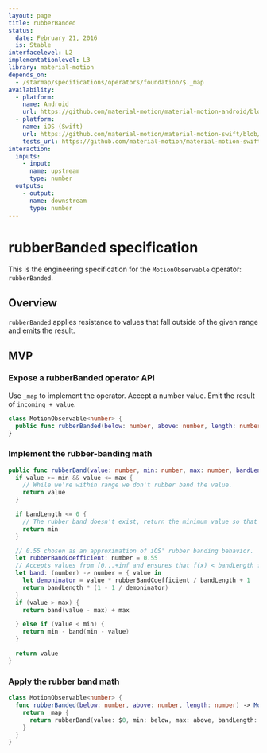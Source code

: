 ```yaml
---
layout: page
title: rubberBanded
status:
  date: February 21, 2016
  is: Stable
interfacelevel: L2
implementationlevel: L3
library: material-motion
depends_on:
  - /starmap/specifications/operators/foundation/$._map
availability:
  - platform:
    name: Android
    url: https://github.com/material-motion/material-motion-android/blob/develop/library/src/main/java/com/google/android/material/motion/operators/RubberBanded.java
  - platform:
    name: iOS (Swift)
    url: https://github.com/material-motion/material-motion-swift/blob/develop/src/operators/rubberBanded.swift
    tests_url: https://github.com/material-motion/material-motion-swift/blob/develop/tests/unit/operator/rubberBandedTests.swift
interaction:
  inputs:
    - input:
      name: upstream
      type: number
  outputs:
    - output:
      name: downstream
      type: number
---
```


# rubberBanded specification

This is the engineering specification for the `MotionObservable` operator: `rubberBanded`.

## Overview

`rubberBanded` applies resistance to values that fall outside of the given range and emits the
result.

## MVP

### Expose a rubberBanded operator API

Use `_map` to implement the operator. Accept a number value. Emit the result of `incoming + value`.

```swift
class MotionObservable<number> {
  public func rubberBanded(below: number, above: number, length: number) -> MotionObservable<number>
}
```

### Implement the rubber-banding math

```swift
public func rubberBand(value: number, min: number, max: number, bandLength: number) -> number {
  if value >= min && value <= max {
    // While we're within range we don't rubber band the value.
    return value
  }

  if bandLength <= 0 {
    // The rubber band doesn't exist, return the minimum value so that we stay put.
    return min
  }

  // 0.55 chosen as an approximation of iOS' rubber banding behavior.
  let rubberBandCoefficient: number = 0.55
  // Accepts values from [0...+inf and ensures that f(x) < bandLength for all values.
  let band: (number) -> number = { value in
    let demoninator = value * rubberBandCoefficient / bandLength + 1
    return bandLength * (1 - 1 / demoninator)
  }
  if (value > max) {
    return band(value - max) + max

  } else if (value < min) {
    return min - band(min - value)
  }

  return value
}
```

### Apply the rubber band math

```swift
class MotionObservable<number> {
  func rubberBanded(below: number, above: number, length: number) -> MotionObservable<number> {
    return _map {
      return rubberBand(value: $0, min: below, max: above, bandLength: length)
    }
  }
}
```
